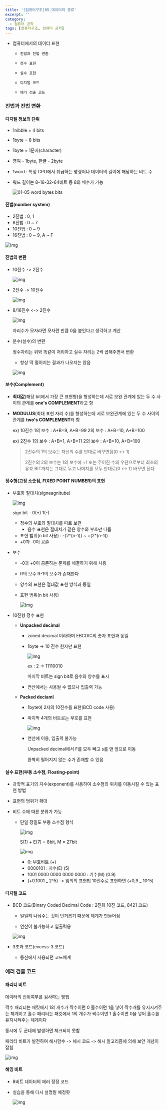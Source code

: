 ```yaml
---
title: '[컴퓨터구조]05_데이터의 종류'
excerpt: ''
category:
  - 컴퓨터 공학
tags: [컴퓨터구조, 컴퓨터 공학]
---
```


- 컴퓨터에서의 데이터 표현
  -     진법과 진법 변환
  -     정수 표현
  -     실수 표현
  -     디지털 코드
  -     에러 검출 코드

### 진법과 진법 변환

#### 디지털 정보의 단위

- 1nibble = 4 bits

- 1byte = 8 bits

- 1byte = 1문자(character)

- 영여 - 1byte, 한글 - 2byte

- 1word : 특정 CPU에서 취급하는 명령어나 데이터의 길이에 해당하는 비트 수

- 워드 길이는 8-16-32-64비트 등 8의 배수가 가능

  ![01-05 word bytes bits](http://www.plcdev.com/files/plcdev/images/01-05%20word%20bytes%20bits.gif)

#### 진법(number system)

- 2진법 : 0, 1
- 8진법 : 0 ~ 7
- 10진법 : 0 ~ 9
- 16진법 : 0 ~ 9, A ~ F

![img](https://media.vlpt.us/images/underlier12/post/6ae26488-0be1-4bae-806e-eda63733b2ac/image.png)

#### 진법의 변환

- 10진수 -> 2진수

  ![img](https://media.vlpt.us/images/underlier12/post/5f3a4406-7ec6-4344-af8c-a109b3d0f5d1/image.png)

- 2진수 -> 10진수

  ![img](https://media.vlpt.us/images/underlier12/post/07c4e22a-5b18-4cf9-b078-dc4a0fb757f7/image.png)

- 8/16진수 <-> 2진수

  ![img](https://media.vlpt.us/images/underlier12/post/a8316876-f19e-433b-a92d-a9626173e59e/image.png)

  자리수가 모자라면 모자란 만큼 0을 붙인다고 생각하고 계산

- 분수(실수)의 변환

  정수자리는 위와 똑같이 처리하고 실수 자리는 2씩 곱해주면서 변환

  - 항상 딱 떨어지는 결과가 나오지는 않음

  ![img](https://media.vlpt.us/images/underlier12/post/4280505b-e90c-4d38-b4c0-f9e5527292f4/image.png)

#### 보수(Complement)

- **최대값**(해당 bit에서 가장 큰 표현형)을 형성하는데 서로 보완 관계에 있는 두 수 사이의 관계를 **one's COMPLEMENT**라고 함

- **MODULUS**(최대 표현 자리 수)를 형성하는데 서로 보완관계에 있는 두 수 사이의 관계를 **two's COMPLEMENT**라 함

  ex) 10진수
  1의 보수 : A+B=9, A+B=99
  2의 보수 : A+B=10, A+B=100

  ex) 2진수
  1의 보수 : A+B=1, A+B=11
  2의 보수 : A+B=10, A+B=100

  > 2진수의 1의 보수는 자신의 수를 반대로 바꾸면됨(0 ↔ 1)
  >
  > 2진수의 2의 보수는 1의 보수에 +1 또는 주어진 수의 우단으로부터 최초의 유효 BIT까지는 그대로 두고 나머지를 모두 반대로(0 ↔ 1) 바꾸면 된다

#### 정수형(고정 소숫점, FIXED POINT NUMBER)의 표현

- 부호화 절대치(signeagnitube)

  ![img](https://media.vlpt.us/images/underlier12/post/53fbc777-d083-42af-a07d-db813ab1c3c3/image.png)

  sign bit - 0(+) 1(-)

  - 정수의 부호와 절대치를 따로 보관
    - 음수 표현은 절대치가 같은 양수와 부호만 다름
  - 표현 범위(n bit 사용) : -(2^(n-1)) ~ +(2^(n-1))
  - +0과 -0이 공존

- 보수

  - -0과 +0이 공존하는 문제를 해결하기 위해 사용

  - R의 보수 R-1의 보수가 존재한다

  - 양수의 표현은 절대값 표현 방식과 동일

  - 표현 범위(n bit 사용)

    ![img](https://media.vlpt.us/images/underlier12/post/b1901684-ec3e-4b10-946d-644a20d2559c/image.png)

- 10진형 정수 표현

  - **Unpacked decimal**

    - zoned decimal 이라하며 EBCDIC의 숫자 표현과 동일

    - 1byte -> 10 진수 한자만 표현

      ![img](https://media.vlpt.us/images/underlier12/post/e165ef5c-22e3-44a5-8bbe-965848a24bf6/image.png)

      ex : 2 -> 11110010

      마지막 비트는 sign bit로 음수와 양수를 표시

    - 연산에서는 사용될 수 없으나 입출력 가능

  - **Packed deciaml**

    - 1byte에 2자의 10진수를 표현(BCD code 사용)

    - 마지막 4개의 비트로는 부호를 표현

      ![img](https://media.vlpt.us/images/underlier12/post/66687421-d396-4ad0-9e52-578e24af95d9/image.png)

    - 연산에 이용, 입출력 불가능

      Unpacked decimal에서 F를 모두 빼고 s를 맨 앞으로 이동

      완벽히 떨어지지 않는 수가 존재할 수 있음

#### 실수 표현(부동 소수점, Floating-point)

- 과학적 표기의 지수(exponent)를 사용하여 소수점의 위치를 이동시킬 수 있는 표현 방법

- 표현의 범위가 확대

- 비트 수에 따른 분류가 가능

  - 단일 정밀도 부동 소수점 형식

    ![img](https://media.vlpt.us/images/underlier12/post/2efcaab9-dccc-4ed9-a8e1-5c6fbf2b01a6/image.png)

    S(1) + E(7) = 8bit, M = 27bit

    ![img](https://media.vlpt.us/images/underlier12/post/7e9a93c5-3405-4191-9ff4-946ba9c4abed/image.png)

    - 0: 부호비트 (+)
    - 0000101 : 지수(E) (5)
    - 1001 0000 0000 0000 0000 : 기수(M) (0.9)
    - (+0.1001 _ 2^5) -> 임의의 표현법 10진수로 표현하면 (+0,9 _ 10^5)

#### 디지털 코드

- BCD 코드(Binary Coded Decimal Code : 2진화 10진 코드, 8421 코드)

  - 일일히 나눠주는 것이 번거롭기 때문에 체계가 만들어짐

  - 연산이 불가능하고 입출력용

  ![img](https://media.vlpt.us/images/underlier12/post/ac5d7392-027e-4330-ac02-c8e0c9409e5b/image.png)

- 3초과 코드(excess-3 코드)
  - 통신에서 사용되던 코드체계

### 에러 검출 코드

#### 패리티 비트

데이터의 진위여부를 검사하는 방법

짝수 패리티는 패킷에서 1의 개수가 짝수이면 0 홀수이면 1을 넣어 짝수개를 유지시켜주는 체계이고 홀수 패리티는 패킷에서 1의 개수가 짝수이면 1 홀수이면 0을 넣어 홀수를 유지시켜주는 체계이다

동시에 두 군데에 발생하면 체크되지 못함

패리티 비트가 발전하여 해시함수 -> 해시 코드 -> 해시 알고리즘에 의해 보안 개념이 잡힘

![img](https://media.vlpt.us/images/underlier12/post/0667a6a3-b330-4794-aa11-32905992b330/image.png)

#### 해밍 비트

- 8비트 데이터의 에러 정정 코드

- 실습을 통해 다시 설명될 예정햣

  ![img](https://media.vlpt.us/images/underlier12/post/7fc2b497-223b-4485-8197-acbfd27860b7/image.png)

